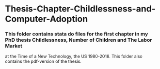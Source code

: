 # Thesis-Chapter-Childlessness-and-Computer-Adoption

### This folder contains stata do files for the first chapter in my PhD thesis Childlessness, Number of Children and The Labor Market
at the Time of a New Technology, the US 1980-2018. This folder also contains the pdf-version of the thesis. 
